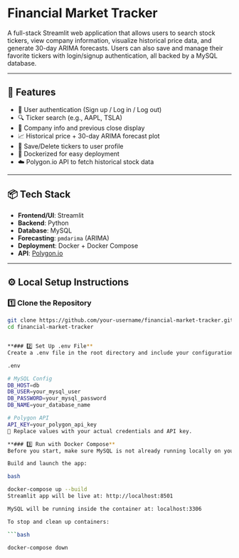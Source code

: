 #  Financial Market Tracker

A full-stack Streamlit web application that allows users to search stock tickers, view company information, visualize historical price data, and generate 30-day ARIMA forecasts. Users can also save and manage their favorite tickers with login/signup authentication, all backed by a MySQL database.

---

## 🔧 Features

- 🔐 User authentication (Sign up / Log in / Log out)
- 🔍 Ticker search (e.g., AAPL, TSLA)
- 📝 Company info and previous close display
- 📈 Historical price + 30-day ARIMA forecast plot
- 💾 Save/Delete tickers to user profile
- 🐳 Dockerized for easy deployment
- ☁️ Polygon.io API to fetch historical stock data

---

## 📦 Tech Stack

- **Frontend/UI**: Streamlit  
- **Backend**: Python   
- **Database**: MySQL  
- **Forecasting**: `pmdarima` (ARIMA)  
- **Deployment**: Docker + Docker Compose  
- **API**: [Polygon.io](https://polygon.io)

---

## ⚙️ Local Setup Instructions

### 1️⃣ Clone the Repository

```bash
git clone https://github.com/your-username/financial-market-tracker.git
cd financial-market-tracker


**### 2️⃣ Set Up .env File**
Create a .env file in the root directory and include your configuration:

.env

# MySQL Config
DB_HOST=db
DB_USER=your_mysql_user
DB_PASSWORD=your_mysql_password
DB_NAME=your_database_name

# Polygon API
API_KEY=your_polygon_api_key
📝 Replace values with your actual credentials and API key.

**### 3️⃣ Run with Docker Compose**
Before you start, make sure MySQL is not already running locally on your device (e.g., from a previous install or service). Docker will run its own MySQL container, and port conflicts on 3306 will cause errors.

Build and launch the app:

bash

docker-compose up --build
Streamlit app will be live at: http://localhost:8501

MySQL will be running inside the container at: localhost:3306

To stop and clean up containers:

```bash

docker-compose down
